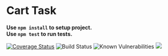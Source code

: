 # Cart Task #
**Use `npm install` to setup project.**  
**Use `npm test` to run tests.**

[![Coverage Status](https://coveralls.io/repos/michael-sherif/CartTask/badge.svg?branch=master)](https://coveralls.io/r/michael-sherif/CartTask?branch=master)
![Build Status](https://travis-ci.org/michael-sherif/CartTask.svg?branch=master)
![Known Vulnerabilities](https://snyk.io/test/github/michael-sherif/carttask/badge.svg)
![](https://reposs.herokuapp.com/?path=michael-sherif/CartTask)
